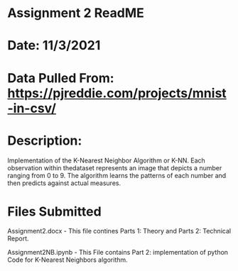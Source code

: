 # Assignment 2 ReadME
# Date: 11/3/2021
# Data Pulled From: https://pjreddie.com/projects/mnist-in-csv/
# Description: 
Implementation of the K-Nearest Neighbor Algorithm or K-NN. Each observation within thedataset represents an image that depicts a number ranging from 0 to 9. The algorithm learns the patterns of each number and then predicts against actual measures.

# Files Submitted
Assignment2.docx - This file contines Parts 1: Theory and Parts 2: Technical Report.

Assignment2NB.ipynb - This File contains Part 2: implementation of python Code for K-Nearest Neighbors algorithm.
